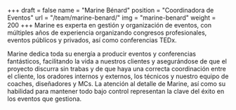 +++
draft		= false
name		= "Marine Bénard"
position 	= "Coordinadora de Eventos"
url			= "/team/marine-benard/"
img			= "marine-benard"
weight		= 200
+++
Marine es experta en gestión y organización de eventos, con múltiples años de experiencia organizando congresos profesionales, eventos públicos y privados, así como conferencias TEDx.

Marine dedica toda su energía a producir eventos y conferencias fantásticos, facilitando la vida a nuestros clientes y asegurándose de que el proyecto discurra sin trabas y de que haya una correcta coordinación entre el cliente, los oradores internos y externos, los técnicos y nuestro equipo de coaches, diseñadores y MCs. La atención al detalle de Marine, así como su habilidad para mantener todo bajo control representan la clave del éxito en los eventos que gestiona.
